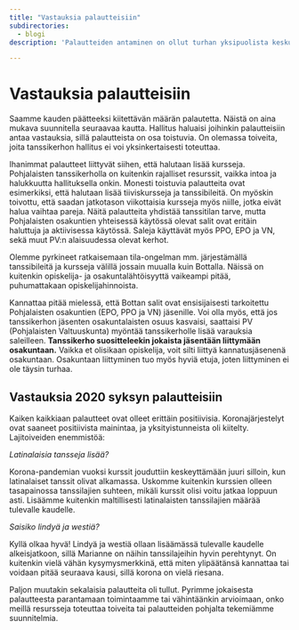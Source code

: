 ```yaml
---
title: "Vastauksia palautteisiin"
subdirectories:
  - blogi
description: 'Palautteiden antaminen on ollut turhan yksipuolista keskustelua. Nyt hallitus antaa vastauksia palautteisiin.'

---
```


# Vastauksia palautteisiin

Saamme kauden päätteeksi kiitettävän määrän palautetta. Näistä on aina mukava suunnitella seuraavaa kautta. Hallitus haluaisi joihinkin palautteisiin antaa vastauksia, sillä palautteista on osa toistuvia. On olemassa toiveita, joita tanssikerhon hallitus ei voi yksinkertaisesti toteuttaa.

Ihanimmat palautteet liittyvät siihen, että halutaan lisää kursseja. Pohjalaisten tanssikerholla on kuitenkin rajalliset resurssit, vaikka intoa ja halukkuutta hallituksella onkin. Monesti toistuvia palautteita ovat esimerkiksi, että halutaan lisää tiiviskursseja ja tanssibileitä. On myöskin toivottu, että saadan jatkotason viikottaisia kursseja myös niille, jotka eivät halua vaihtaa pareja. Näitä palautteita yhdistää tanssitilan tarve, mutta Pohjalaisten osakuntien yhteisessä käytössä olevat salit ovat eritäin haluttuja ja aktiivisessa käytössä. Saleja käyttävät myös PPO, EPO ja VN, sekä muut PV:n alaisuudessa olevat kerhot.

Olemme pyrkineet ratkaisemaan tila-ongelman mm. järjestämällä tanssibileitä ja kursseja välillä jossain muualla kuin Bottalla. Näissä on kuitenkin opiskelija- ja osakuntalähtöisyyttä vaikeampi pitää, puhumattakaan opiskelijahinnoista.

Kannattaa pitää mielessä, että Bottan salit ovat ensisijaisesti tarkoitettu Pohjalaisten osakuntien (EPO, PPO ja VN) jäsenille. Voi olla myös, että jos tanssikerhon jäsenten osakuntalaisten osuus kasvaisi, saattaisi PV (Pohjalaisten Valtuuskunta) myöntää tanssikerholle lisää varauksia saleilleen. **Tanssikerho suositteleekin jokaista jäsentään liittymään osakuntaan.** Vaikka et olisikaan opiskelija, voit silti liittyä kannatusjäsenenä osakuntaan. Osakuntaan liittyminen tuo myös hyviä etuja, joten liittyminen ei ole täysin turhaa.

## Vastauksia 2020 syksyn palautteisiin

Kaiken kaikkiaan palautteet ovat olleet erittäin positiivisia. Koronajärjestelyt ovat saaneet positiivista mainintaa, ja yksityistunneista oli kiitelty. Lajitoiveiden enemmistöä:

*Latinalaisia tansseja lisää?*

Korona-pandemian vuoksi kurssit jouduttiin keskeyttämään juuri silloin, kun latinalaiset tanssit olivat alkamassa. Uskomme kuitenkin kurssien olleen tasapainossa tanssilajien suhteen, mikäli kurssit olisi voitu jatkaa loppuun asti. Lisäämme kuitenkin maltillisesti latinalaisten tanssilajien määrää tulevalle kaudelle.

*Saisiko lindyä ja westiä?*

Kyllä olkaa hyvä! Lindyä ja westiä ollaan lisäämässä tulevalle kaudelle alkeisjatkoon, sillä Marianne on näihin tanssilajeihin hyvin perehtynyt. On kuitenkin vielä vähän kysymysmerkkinä, että miten ylipäätänsä kannattaa tai voidaan pitää seuraava kausi, sillä korona on vielä riesana.

Paljon muutakin sekalaisia palautteita oli tullut. Pyrimme jokaisesta palautteesta parantamaan toimintaamme tai vähintäänkin arvioimaan, onko meillä resursseja toteuttaa toiveita tai palautteiden pohjalta tekemiämme suunnitelmia.
